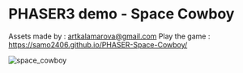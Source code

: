 # PHASER3 demo - Space Cowboy
Assets made by : artkalamarova@gmail.com
Play the game : https://samo2406.github.io/PHASER-Space-Cowboy/

![space_cowboy](https://github.com/samo2406/PHASER-Space-Cowboy/assets/56119130/9d0b3ccf-3dc2-4972-8fc3-067fdfc78503)
